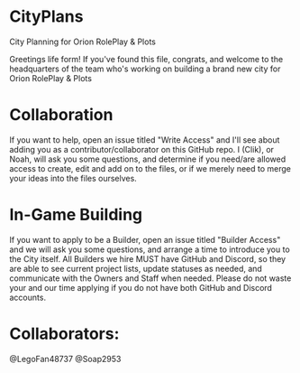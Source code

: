 # CityPlans
City Planning for Orion RolePlay &amp; Plots

Greetings life form!
If you've found this file, congrats, and welcome to the headquarters of the team who's working on building a brand new city for Orion RolePlay &amp; Plots

# Collaboration
If you want to help, open an issue titled "Write Access" and I'll see about adding you as a contributor/collaborator on this GitHub repo.
I (Clik), or Noah, will ask you some questions, and determine if you need/are allowed access to create, edit and add on to the files, or if we merely need to merge your ideas into the files ourselves.

# In-Game Building
If you want to apply to be a Builder, open an issue titled "Builder Access" and we will ask you some questions, and arrange a time to introduce you to the City itself.
All Builders we hire MUST have GitHub and Discord, so they are able to see current project lists, update statuses as needed, and communicate with the Owners and Staff when needed. Please do not waste your and our time applying if you do not have both GitHub and Discord accounts.
 
# Collaborators:
@LegoFan48737
@Soap2953
